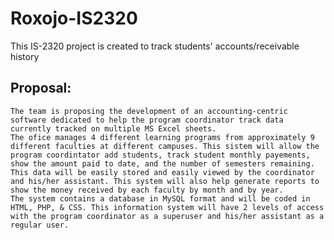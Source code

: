 # Roxojo-IS2320
This IS-2320 project is created to track students' accounts/receivable history
## Proposal:
    The team is proposing the development of an accounting-centric software dedicated to help the program coordinator track data currently tracked on multiple MS Excel sheets.
    The ofice manages 4 different learning programs from approximately 9 different faculties at different campuses. This sistem will allow the program coordintator add students, track student monthly payements, show the amount paid to date, and the number of semesters remaining. 
    This data will be easily stored and easily viewed by the coordinator and his/her assistant. This system will also help generate reports to show the money received by each faculty by month and by year.  
    The system contains a database in MySQL format and will be coded in HTML, PHP, & CSS. This information system will have 2 levels of access with the program coordinator as a superuser and his/her assistant as a regular user.
